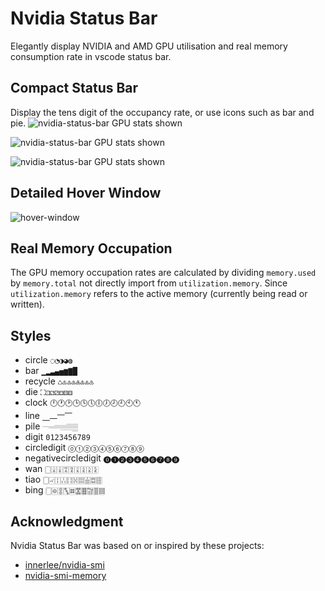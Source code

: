 # Nvidia Status Bar

Elegantly display NVIDIA and AMD GPU utilisation and real memory consumption rate in vscode status bar.

## Compact Status Bar
Display the tens digit of the occupancy rate, or use icons such as bar and pie.
![nvidia-status-bar GPU stats shown](images/nvidia-status-bar.png)

![nvidia-status-bar GPU stats shown](images/pie.png)

![nvidia-status-bar GPU stats shown](images/pile.png)


## Detailed Hover Window

![hover-window](images/hover.png)

## Real Memory Occupation

The GPU memory occupation rates are calculated by dividing `memory.used` by `memory.total` not directly import from `utilization.memory`. Since `utilization.memory` refers to the active memory (currently being read or written).

## Styles

* circle `◌◔◑◕◍`
* bar `▁▂▃▄▅▆▇█`
* recycle `♺♳♴♵♶♷♸♹`
* die `⛶⚀⚁⚂⚃⚄⚅`
* clock `🕛🕐🕑🕒🕓🕔🕕🕖🕗🕘🕙🕚`
* line `⎽⎼⎻⎺`
* pile `𝄖𝄗𝄘𝄙𝄚𝄛`
* digit `0123456789`
* circledigit `🄋➀➁➂➃➄➅➆➇➈`
* negativecircledigit `🄌➊➋➌➍➎➏➐➑➒`
* wan `🀆🀈🀉🀊🀋🀌🀍🀎🀏`
* tiao `🀆🀐🀑🀒🀓🀔🀕🀖🀗🀘`
* bing `🀆🀙🀚🀛🀜🀝🀞🀟🀠🀡`

## Acknowledgment
Nvidia Status Bar was based on or inspired by these projects:
* [innerlee/nvidia-smi](https://github.com/innerlee/nvidia-smi)
* [nvidia-smi-memory](https://github.com/yohan-pg/nvidia-smi-memory)